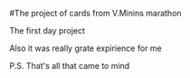 #The project of cards from V.Minins marathon


The first day project

Also it was really grate expirience for me

P.S. That's all that came to mind